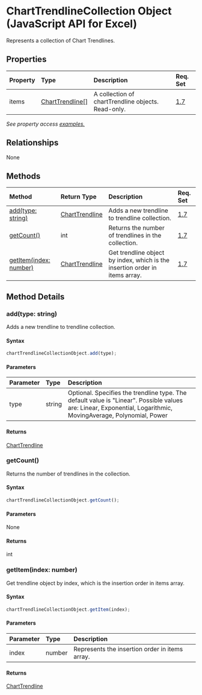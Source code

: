# ChartTrendlineCollection Object (JavaScript API for Excel)

Represents a collection of Chart Trendlines.

## Properties

| Property	   | Type	|Description| Req. Set|
|:---------------|:--------|:----------|:----|
|items|[ChartTrendline[]](charttrendline.md)|A collection of chartTrendline objects. Read-only.|[1.7](../requirement-sets/excel-api-requirement-sets.md)|

_See property access [examples.](#property-access-examples)_

## Relationships
None


## Methods

| Method		   | Return Type	|Description| Req. Set|
|:---------------|:--------|:----------|:----|
|[add(type: string)](#addtype-string)|[ChartTrendline](charttrendline.md)|Adds a new trendline to trendline collection.|[1.7](../requirement-sets/excel-api-requirement-sets.md)|
|[getCount()](#getcount)|int|Returns the number of trendlines in the collection.|[1.7](../requirement-sets/excel-api-requirement-sets.md)|
|[getItem(index: number)](#getitemindex-number)|[ChartTrendline](charttrendline.md)|Get trendline object by index, which is the insertion order in items array.|[1.7](../requirement-sets/excel-api-requirement-sets.md)|

## Method Details


### add(type: string)
Adds a new trendline to trendline collection.

#### Syntax
```js
chartTrendlineCollectionObject.add(type);
```

#### Parameters
| Parameter	   | Type	|Description|
|:---------------|:--------|:----------|
|type|string|Optional. Specifies the trendline type. The default value is "Linear".  Possible values are: Linear, Exponential, Logarithmic, MovingAverage, Polynomial, Power|

#### Returns
[ChartTrendline](charttrendline.md)

### getCount()
Returns the number of trendlines in the collection.

#### Syntax
```js
chartTrendlineCollectionObject.getCount();
```

#### Parameters
None

#### Returns
int

### getItem(index: number)
Get trendline object by index, which is the insertion order in items array.

#### Syntax
```js
chartTrendlineCollectionObject.getItem(index);
```

#### Parameters
| Parameter	   | Type	|Description|
|:---------------|:--------|:----------|
|index|number|Represents the insertion order in items array.|

#### Returns
[ChartTrendline](charttrendline.md)
